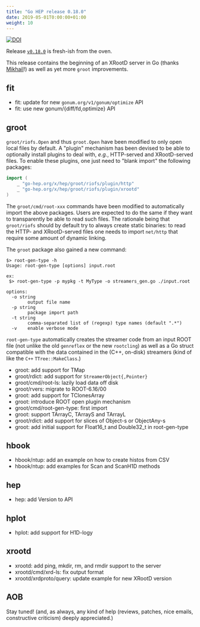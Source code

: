 ```yaml
---
title: "Go HEP release 0.18.0"
date: 2019-05-01T0:00:00+01:00
weight: 10
---
```


[![DOI](https://zenodo.org/badge/DOI/10.5281/zenodo.3236434.svg)](https://doi.org/10.5281/zenodo.3236434)

Release [`v0.18.0`](https://github.com/go-hep/hep/tree/v0.18.0) is fresh-ish from the oven.

This release contains the beginning of an XRootD server in Go (thanks [Mikhail](https://github.com/EgorMatirov)!) as well as yet more `groot` improvements.

## fit

- fit: update for new `gonum.org/v1/gonum/optimize` API
- fit: use new gonum/{diff/fd,optimize} API

## groot

`groot/riofs.Open` and thus `groot.Open` have been modified to only open local files by default.
A "plugin" mechanism has been devised to be able to optionally install plugins to deal with, _e.g._, HTTP-served and XRootD-served files.
To enable these plugins, one just need to "blank import" the following packages:

```go
import (
	_ "go-hep.org/x/hep/groot/riofs/plugin/http"
	_ "go-hep.org/x/hep/groot/riofs/plugin/xrootd"
)
```

The `groot/cmd/root-xxx` commands have been modified to automatically import the above packages.
Users are expected to do the same if they want to transparently be able to read such files.
The rationale being that `groot/riofs` should by default try to always create static binaries: to read the HTTP- and XRootD-served files one needs to import `net/http` that require some amount of dynamic linking.

The `groot` package also gained a new command:

```
$> root-gen-type -h
Usage: root-gen-type [options] input.root

ex:
 $> root-gen-type -p mypkg -t MyType -o streamers_gen.go ./input.root

options:
  -o string
    	output file name
  -p string
    	package import path
  -t string
    	comma-separated list of (regexp) type names (default ".*")
  -v	enable verbose mode
```

`root-gen-type` automatically creates the streamer code from an input ROOT file (not unlike the old `genreflex` or the new `rootcling`) as well as a Go struct compatible with the data contained in the (C++, on-disk) streamers (kind of like the `C++` `TTree::MakeClass`.)

- groot: add support for TMap
- groot/rdict: add support for `StreamerObject{,Pointer}`
- groot/cmd/root-ls: lazily load data off disk
- groot/rvers: migrate to ROOT-6.16/00
- groot: add support for TClonesArray
- groot: introduce ROOT open plugin mechanism
- groot/cmd/root-gen-type: first import
- groot: support TArrayC, TArrayS and TArrayL
- groot/rdict: add support for slices of Object-s or ObjectAny-s
- groot: add initial support for Float16_t and Double32_t in root-gen-type

## hbook

- hbook/ntup: add an example on how to create histos from CSV
- hbook/ntup: add examples for Scan and ScanH1D methods

## hep

- hep: add Version to API

## hplot

- hplot: add support for H1D-logy

## xrootd

- xrootd: add ping, mkdir, rm, and rmdir support to the server
- xrootd/cmd/xrd-ls: fix output format
- xrootd/xrdproto/query: update example for new XRootD version


## AOB

Stay tuned! (and, as always, any kind of help (reviews, patches, nice emails, constructive criticism) deeply appreciated.)
